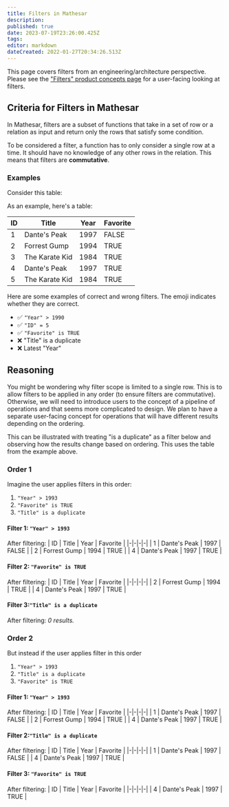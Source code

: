 ```yaml
---
title: Filters in Mathesar
description: 
published: true
date: 2023-07-19T23:26:00.425Z
tags: 
editor: markdown
dateCreated: 2022-01-27T20:34:26.513Z
---
```


This page covers filters from an engineering/architecture perspective. Please see the ["Filters" product concepts page](/en/product/concepts/filters) for a user-facing looking at filters.

## Criteria for Filters in Mathesar
In Mathesar, filters are a subset of functions that take in a set of row or a relation as input and return only the rows that satisfy some condition.

To be considered a filter, a function has to only consider a single row at a time. It should have no knowledge of any other rows in the relation. This means that filters are **commutative**.

### Examples

Consider this table:

As an example, here's a table:

| ID | Title | Year | Favorite |
|-|-|-|-|
| 1 | Dante's Peak | 1997 | FALSE |
| 2 | Forrest Gump | 1994 | TRUE |
| 3 | The Karate Kid | 1984 | TRUE |
| 4 | Dante's Peak | 1997 | TRUE |
| 5 | The Karate Kid | 1984 | TRUE |

Here are some examples of correct and wrong filters. The emoji indicates whether they are correct.
- :white_check_mark: `"Year" > 1990`
- :white_check_mark: `"ID" = 5`
- :white_check_mark: `"Favorite" is TRUE`
- :x: "Title" is a duplicate
- :x: Latest "Year"

## Reasoning
You might be wondering why filter scope is limited to a single row. This is to allow filters to be applied in any order (to ensure filters are commutative). Otherwise, we will need to introduce users to the concept of a pipeline of operations and that seems more complicated to design. We plan to have a separate user-facing concept for operations that will have different results depending on the ordering.

This can be illustrated with treating "is a duplicate" as a filter below and observing how the results change based on ordering. This uses the table from the example above.

### Order 1
Imagine the user applies filters in this order: 
1. `"Year" > 1993`
2. `"Favorite" is TRUE`
3. `"Title" is a duplicate`

#### Filter 1: `"Year" > 1993`
After filtering:
| ID | Title | Year | Favorite |
|-|-|-|-|
| 1 | Dante's Peak | 1997 | FALSE |
| 2 | Forrest Gump | 1994 | TRUE |
| 4 | Dante's Peak | 1997 | TRUE |

####  Filter 2: `"Favorite" is TRUE`
After filtering:
| ID | Title | Year | Favorite |
|-|-|-|-|
| 2 | Forrest Gump | 1994 | TRUE |
| 4 | Dante's Peak | 1997 | TRUE |

#### Filter 3:`"Title" is a duplicate`
After filtering: *0 results.*

### Order 2
But instead if the user applies filter in this order
1. `"Year" > 1993`
2. `"Title" is a duplicate`
3. `"Favorite" is TRUE`

#### Filter 1: `"Year" > 1993`
After filtering:
| ID | Title | Year | Favorite |
|-|-|-|-|
| 1 | Dante's Peak | 1997 | FALSE |
| 2 | Forrest Gump | 1994 | TRUE |
| 4 | Dante's Peak | 1997 | TRUE |

#### Filter 2:`"Title" is a duplicate`
After filtering:
| ID | Title | Year | Favorite |
|-|-|-|-|
| 1 | Dante's Peak | 1997 | FALSE |
| 4 | Dante's Peak | 1997 | TRUE |

####  Filter 3: `"Favorite" is TRUE`
After filtering:
| ID | Title | Year | Favorite |
|-|-|-|-|
| 4 | Dante's Peak | 1997 | TRUE |